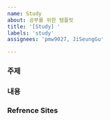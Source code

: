 ```yaml
---
name: Study
about: 공부를 위한 템플릿
title: '[Study] '
labels: 'study'
assignees: 'pmw9027, JiSeungGu'

---
```


### 주제

####

### 내용

### Refrence Sites